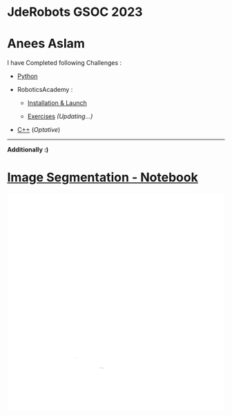 # JdeRobots GSOC 2023
# Anees Aslam

I have Completed following Challenges :
* [Python](https://github.com/asat24/GSOC_JDE/tree/main/Challenges/Python)
* RoboticsAcademy :

    * [Installation & Launch ](https://youtu.be/OM8y0rrNB8o)

    * [Exercises](https://github.com/asat24/GSOC_JDE/tree/main/Challenges/RoboticsAcademy/Exercises) *(Updating...)*
* [C++](https://github.com/asat24/GSOC_JDE/blob/main/Challenges/C%2B%2B/Challenge.cpp) (*Optative*)


-----------------------------------------------------------------------------------------------------
**Additionally :)** 

# [Image Segmentation - Notebook](https://colab.research.google.com/drive/1HxnWa51cik4-Ecd8w-ngnptGdoABlosA?usp=sharing)



![](https://github.com/asat24/GSOC_JDE/blob/main/asset/logo.gif)
